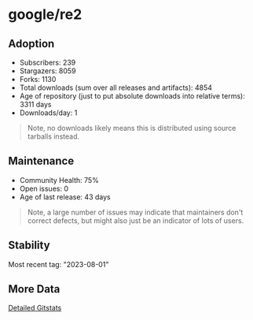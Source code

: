 # google/re2

## Adoption

- Subscribers: 239
- Stargazers: 8059
- Forks: 1130
- Total downloads (sum over all releases and artifacts): 4854
- Age of repository (just to put absolute downloads into relative terms): 3311 days
- Downloads/day: 1

> Note, no downloads likely means this is distributed using source tarballs instead.

## Maintenance

- Community Health: 75%
- Open issues: 0
- Age of last release: 43 days

> Note, a large number of issues may indicate that maintainers don't correct defects, but might also
> just be an indicator of lots of users.

## Stability

Most recent tag: "2023-08-01"

## More Data

[Detailed Gitstats](/bazel-catalog/gitstats/google/re2)

